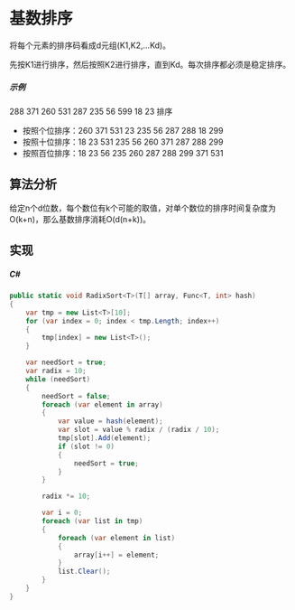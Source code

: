 # 基数排序

将每个元素的排序码看成d元组(K1,K2,...Kd)。

先按K1进行排序，然后按照K2进行排序，直到Kd。每次排序都必须是稳定排序。

##### 示例
288 371 260 531 287 235 56 599 18 23 排序

- 按照个位排序：260 371 531 23 235 56 287 288 18 299
- 按照十位排序：18 23 531 235 56 260 371 287 288 299
- 按照百位排序：18 23 56 235 260 287 288 299 371 531

## 算法分析

给定n个d位数，每个数位有k个可能的取值，对单个数位的排序时间复杂度为O(k+n)，那么基数排序消耗O(d(n+k))。

## 实现 

##### C#
``` C#
public static void RadixSort<T>(T[] array, Func<T, int> hash)
{
    var tmp = new List<T>[10];
    for (var index = 0; index < tmp.Length; index++)
    {
        tmp[index] = new List<T>();
    }

    var needSort = true;
    var radix = 10;
    while (needSort)
    {
        needSort = false;
        foreach (var element in array)
        {
            var value = hash(element);
            var slot = value % radix / (radix / 10);
            tmp[slot].Add(element);
            if (slot != 0)
            {
                needSort = true;
            }
        }

        radix *= 10;

        var i = 0;
        foreach (var list in tmp)
        {
            foreach (var element in list)
            {
                array[i++] = element;
            }
            list.Clear();
        }
    }
}
```